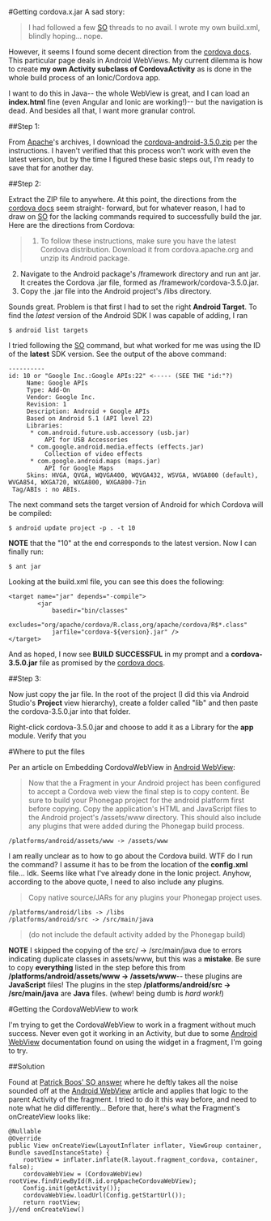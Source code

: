 #Getting cordova.x.jar
A sad story:

>I had followed a few [SO] threads to no avail. I wrote my own build.xml, blindly hoping... nope.

However, it seems I found some decent direction from the [cordova docs]. This particular page deals
in Android WebViews. My current dilemma is how to create **my own Activity subclass of CordovaActivity**
as is done in the whole build process of an Ionic/Cordova app.

I want to do this in Java-- the whole WebView is great, and I can load an **index.html** fine (even
Angular and Ionic are working!)-- but the navigation is dead. And besides all that, I want more granular
control.

##Step 1:

From [Apache]'s archives, I download the [cordova-android-3.5.0.zip] per the instructions. I haven't
verified that this process won't work with even the latest version, but by the time I figured these
basic steps out, I'm ready to save that for another day.

##Step 2:

Extract the ZIP file to anywhere. At this point, the directions from the [cordova docs] seem straight-
forward, but for whatever reason, I had to draw on [SO] for the lacking commands required to successfully
build the jar. Here are the directions from Cordova:

>1. To follow these instructions, make sure you have the latest Cordova distribution. Download it from
cordova.apache.org and unzip its Android package.
2. Navigate to the Android package's /framework directory and run ant jar. It creates the Cordova .jar
file, formed as /framework/cordova-3.5.0.jar.
3. Copy the .jar file into the Android project's /libs directory.

Sounds great. Problem is that first I had to set the right **Android Target**. To find the *latest* version
of the Android SDK I was capable of adding, I ran

    $ android list targets

I tried following the [SO] command, but what worked for me was using the ID of the **latest** SDK version.
See the output of the above command:

    ----------
    id: 10 or "Google Inc.:Google APIs:22" <----- (SEE THE "id:"?)
         Name: Google APIs
         Type: Add-On
         Vendor: Google Inc.
         Revision: 1
         Description: Android + Google APIs
         Based on Android 5.1 (API level 22)
         Libraries:
          * com.android.future.usb.accessory (usb.jar)
              API for USB Accessories
          * com.google.android.media.effects (effects.jar)
              Collection of video effects
          * com.google.android.maps (maps.jar)
              API for Google Maps
         Skins: HVGA, QVGA, WQVGA400, WQVGA432, WSVGA, WVGA800 (default), WVGA854, WXGA720, WXGA800, WXGA800-7in
     Tag/ABIs : no ABIs.
     
The next command sets the target version of Android for which Cordova will be compiled:

    $ android update project -p . -t 10
    
**NOTE** that the "10" at the end corresponds to the latest version. Now I can finally run:

    $ ant jar

Looking at the build.xml file, you can see this does the following:

    <target name="jar" depends="-compile">
            <jar
                basedir="bin/classes"
                excludes="org/apache/cordova/R.class,org/apache/cordova/R$*.class"
                jarfile="cordova-${version}.jar" />
    </target>

And as hoped, I now see **BUILD SUCCESSFUL** in my prompt and a **cordova-3.5.0.jar** file as promised
by the [cordova docs].

##Step 3:

Now just copy the jar file. In the root of the project (I did this via Android Studio's **Project** view
hierarchy), create a folder called "lib" and then paste the cordova-3.5.0.jar into that folder.

Right-click cordova-3.5.0.jar and choose to add it as a Library for the **app** module. Verify that you


#Where to put the files

Per an article on Embedding CordovaWebView in [Android WebView]:

>Now that the a Fragment in your Android project has been configured to accept a Cordova web view the
 final step is to copy content.
 Be sure to build your Phonegap project for the android platform first before copying.
 Copy the application's HTML and JavaScript files to the Android project's /assets/www directory.
 This should also include any plugins that were added during the Phonegap build process.
  
    /platforms/android/assets/www -> /assets/www

I am really unclear as to how to go about the Cordova build. WTF do I run the command? I assume it has
to be from the location of the **config.xml** file... Idk. Seems like what I've already done in the Ionic
project. Anyhow, according to the above quote, I need to also include any plugins.

>Copy native source/JARs for any plugins your Phonegap project uses.
 
    /platforms/android/libs -> /libs
    /platforms/android/src -> /src/main/java

>(do not include the default activity added by the Phonegap build)

**NOTE** I skipped the copying of the src/ -> /src/main/java due to errors indicating duplicate classes
in assets/www, but this was a **mistake**. Be sure to copy **everything** listed in the step before this
from **/platforms/android/assets/www -> /assets/www**-- these plugins are **JavaScript** files! The plugins
in the step **/platforms/android/src -> /src/main/java** are **Java** files.
(whew! being dumb is *hard work!*)


#Getting the CordovaWebView to work

I'm trying to get the CordovaWebView to work in a fragment without much success. Never even got it working
in an Activity, but due to some [Android WebView] documentation found on using the widget in a fragment,
I'm going to try.

##Solution

Found at [Patrick Boos' SO answer] where he deftly takes all the noise sounded off at the [Android WebView]
article and applies that logic to the parent Activity of the fragment. I tried to do it this way before, and
need to note what he did differently... Before that, here's what the Fragment's onCreateView looks like:

    @Nullable
    @Override
    public View onCreateView(LayoutInflater inflater, ViewGroup container, Bundle savedInstanceState) {
        rootView = inflater.inflate(R.layout.fragment_cordova, container, false);
        cordovaWebView = (CordovaWebView) rootView.findViewById(R.id.orgApacheCordovaWebView);
        Config.init(getActivity());
        cordovaWebView.loadUrl(Config.getStartUrl());
        return rootView;
    }//end onCreateView()



[Apache]:http://archive.apache.org/dist/cordova/platforms/
[cordova-android-3.5.0.zip]:http://archive.apache.org/dist/cordova/platforms/cordova-android-3.5.0.zip
[SO]:http://stackoverflow.com/questions/24387842/cordova-jar-is-missing-in-phonegap-3-5-0
[cordova docs]:http://cordova.apache.org/docs/en/3.5.0/guide_platforms_android_webview.md.html
[Android WebView]:https://github.com/Adobe-Marketing-Cloud-Apps/app-sample-android-phonegap/wiki/Embed-Webview-in-Android-Fragment
[Patrick Boos' SO answer]:http://stackoverflow.com/questions/13070205/android-phonegap-and-fragments